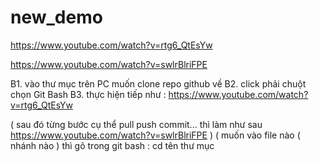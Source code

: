 # new_demo

https://www.youtube.com/watch?v=rtg6_QtEsYw

https://www.youtube.com/watch?v=swlrBlriFPE


B1. vào thư mục trên PC muốn clone repo github về
B2. click phải chuột chọn Git Bash
B3. thực hiện tiếp như : https://www.youtube.com/watch?v=rtg6_QtEsYw

( sau đó từng bước cụ thể pull push commit... thì làm như sau https://www.youtube.com/watch?v=swlrBlriFPE )
( muốn vào file nào ( nhánh nào ) thì gõ trong git bash :    cd tên thư mục
